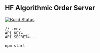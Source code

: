 ## HF Algorithmic Order Server

[![Build Status](https://travis-ci.org/bitfinexcom/bfx-hf-algo.svg?branch=master)](https://travis-ci.org/bitfinexcom/bfx-hf-algo)

```
// .env
API_KEY=...
API_SECRET=...
```

`npm start`
